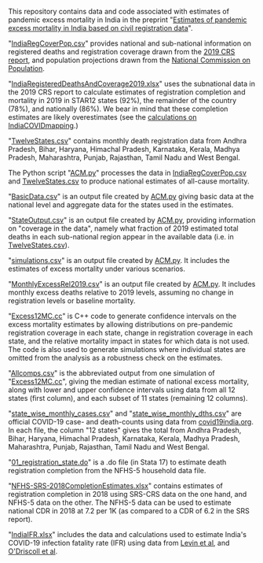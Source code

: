 This repository contains data and code associated with estimates of pandemic excess mortality in India in the preprint "[Estimates of pandemic excess mortality in India based on civil registration data](https://www.medrxiv.org/content/10.1101/2021.09.30.21264376v1)". 

"[IndiaRegCoverPop.csv](https://github.com/muradbanaji/IndiaACMdata/blob/master/NationalEstimates/IndiaRegCoverPop.csv)" provides national and sub-national information on registered deaths and registration coverage drawn from the [2019 CRS report](https://crsorgi.gov.in/web/uploads/download/CRS%202019%20report.pdf), and population projections drawn from the [National Commission on Population](https://nhm.gov.in/New_Updates_2018/Report_Population_Projection_2019.pdf). 

"[IndiaRegisteredDeathsAndCoverage2019.xlsx](https://github.com/muradbanaji/IndiaACMdata/blob/master/NationalEstimates/IndiaRegisteredDeathsAndCoverage2019.xlsx)" uses the subnational data in the 2019 CRS report to calculate estimates of registration completion and mortality in 2019 in STAR12 states (92%), the remainder of the country (78%), and nationally (86%). We bear in mind that these completion estimates are likely overestimates (see the [calculations on IndiaCOVIDmapping](https://www.indiacovidmapping.org/reports/mortality/IndiaRegistrationNotes.pdf).)

"[TwelveStates.csv](https://github.com/muradbanaji/IndiaACMdata/blob/master/NationalEstimates/TwelveStates.csv)" contains monthly death registration data from Andhra Pradesh, Bihar, Haryana, Himachal Pradesh, Karnataka, Kerala, Madhya Pradesh, Maharashtra, Punjab, Rajasthan, Tamil Nadu and West Bengal.

The Python script "[ACM.py](https://github.com/muradbanaji/IndiaACMdata/blob/master/NationalEstimates/ACM.py)" processes the data in [IndiaRegCoverPop.csv](https://github.com/muradbanaji/IndiaACMdata/blob/master/NationalEstimates/IndiaRegCoverPop.csv) and [TwelveStates.csv](https://github.com/muradbanaji/IndiaACMdata/blob/master/NationalEstimates/TwelveStates.csv) to produce national estimates of all-cause mortality. 

"[BasicData.csv](https://github.com/muradbanaji/IndiaACMdata/blob/master/NationalEstimates/BasicData.csv)" is an output file created by [ACM.py](https://github.com/muradbanaji/IndiaACMdata/blob/master/NationalEstimates/ACM.py) giving basic data at the national level and aggregate data for the states used in the estimates. 

"[StateOutput.csv](https://github.com/muradbanaji/IndiaACMdata/blob/master/NationalEstimates/StateOutput.csv)" is an output file created by [ACM.py](https://github.com/muradbanaji/IndiaACMdata/blob/master/NationalEstimates/ACM.py), providing information on "coverage in the data", namely what fraction of 2019 estimated total deaths in each sub-national region appear in the available data (i.e. in [TwelveStates.csv](https://github.com/muradbanaji/IndiaACMdata/blob/master/NationalEstimates/TwelveStates.csv)). 

"[simulations.csv](https://github.com/muradbanaji/IndiaACMdata/blob/master/NationalEstimates/simulations.csv)" is an output file created by [ACM.py](https://github.com/muradbanaji/IndiaACMdata/blob/master/NationalEstimates/ACM.py). It includes the estimates of excess mortality under various scenarios. 

"[MonthlyExcessRel2019.csv](https://github.com/muradbanaji/IndiaACMdata/blob/master/NationalEstimates/MonthlyExcessRel2019.csv)"  is an output file created by [ACM.py](https://github.com/muradbanaji/IndiaACMdata/blob/master/NationalEstimates/ACM.py). It includes monthly excess deaths relative to 2019 levels, assuming no change in registration levels or baseline mortality.

"[Excess12MC.cc](https://github.com/muradbanaji/IndiaACMdata/blob/master/NationalEstimates/Excess12MC.cc)" is C++ code to generate confidence intervals on the excess mortality estimates by allowing distributions on pre-pandemic registration coverage in each state, change in registration coverage in each state, and the relative mortality impact in states for which data is not used. The code is also used to generate simulations where individual states are omitted from the analysis as a robustness check on the estimates. 

"[Allcomps.csv](https://github.com/muradbanaji/IndiaACMdata/blob/master/NationalEstimates/AllComps.csv)" is the abbreviated output from one simulation of "[Excess12MC.cc](https://github.com/muradbanaji/IndiaACMdata/blob/master/NationalEstimates/Excess12MC.cc)", giving the median estimate of national excess mortality, along with lower and upper confidence intervals using data from all 12 states (first column), and each subset of 11 states (remaining 12 columns). 

"[state_wise_monthly_cases.csv](https://github.com/muradbanaji/IndiaACMdata/blob/master/NationalEstimates/state_wise_monthly_cases.csv)" and "[state_wise_monthly_dths.csv](https://github.com/muradbanaji/IndiaACMdata/blob/master/NationalEstimates/state_wise_monthly_dths.csv)" are official COVID-19 case- and death-counts using data from [covid19india.org](https://www.covid19india.org/). In each file, the column "12 states" gives the total from Andhra Pradesh, Bihar, Haryana, Himachal Pradesh, Karnataka, Kerala, Madhya Pradesh, Maharashtra, Punjab, Rajasthan, Tamil Nadu and West Bengal.

"[01_registration_state.do](https://github.com/muradbanaji/IndiaACMdata/blob/master/NationalEstimates/01_registration_state.do)" is a .do file (in Stata 17) to estimate death registration completion from the NFHS-5 household data file.

"[NFHS-SRS-2018CompletionEstimates.xlsx](https://github.com/muradbanaji/IndiaACMdata/blob/master/NationalEstimates/NFHS-SRS-2018CompletionEstimates.xlsx)" contains estimates of registration completion in 2018 using SRS-CRS data on the one hand, and NFHS-5 data on the other. The NFHS-5 data can be used to estimate national CDR in 2018 at 7.2 per 1K (as compared to a CDR of 6.2 in the SRS report).


"[IndiaIFR.xlsx](https://github.com/muradbanaji/IndiaACMdata/blob/master/NationalEstimates/IndiaIFR.xlsx)" includes the data and calculations used to estimate India's COVID-19 infection fatality rate (IFR) using data from [Levin et al](https://link.springer.com/article/10.1007/s10654-020-00698-1), and [O'Driscoll et al](https://static-content.springer.com/esm/art%3A10.1038%2Fs41586-020-2918-0/MediaObjects/41586_2020_2918_MOESM1_ESM.pdf).
